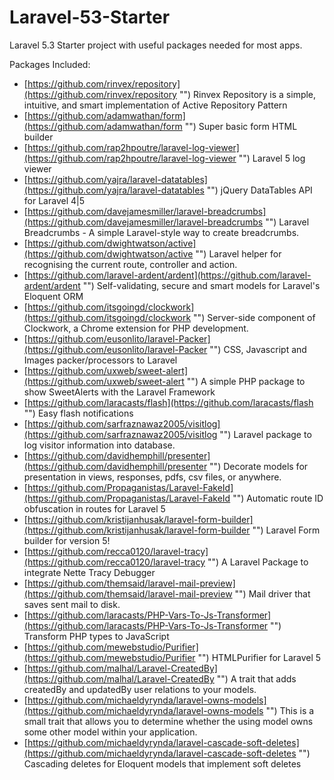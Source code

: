 # Laravel-53-Starter
Laravel 5.3 Starter project with useful packages needed for most apps.

Packages Included:

- [https://github.com/rinvex/repository](https://github.com/rinvex/repository "") Rinvex Repository is a simple, intuitive, and smart implementation of Active Repository Pattern
- [https://github.com/adamwathan/form](https://github.com/adamwathan/form "") Super basic form HTML builder
- [https://github.com/rap2hpoutre/laravel-log-viewer](https://github.com/rap2hpoutre/laravel-log-viewer "") Laravel 5 log viewer
- [https://github.com/yajra/laravel-datatables](https://github.com/yajra/laravel-datatables "") jQuery DataTables API for Laravel 4|5
- [https://github.com/davejamesmiller/laravel-breadcrumbs](https://github.com/davejamesmiller/laravel-breadcrumbs "") Laravel Breadcrumbs - A simple Laravel-style way to create breadcrumbs.
- [https://github.com/dwightwatson/active](https://github.com/dwightwatson/active "") Laravel helper for recognising the current route, controller and action.
- [https://github.com/laravel-ardent/ardent](https://github.com/laravel-ardent/ardent "") Self-validating, secure and smart models for Laravel's Eloquent ORM
- [https://github.com/itsgoingd/clockwork](https://github.com/itsgoingd/clockwork "") Server-side component of Clockwork, a Chrome extension for PHP development.
- [https://github.com/eusonlito/laravel-Packer](https://github.com/eusonlito/laravel-Packer "") CSS, Javascript and Images packer/processors to Laravel
- [https://github.com/uxweb/sweet-alert](https://github.com/uxweb/sweet-alert "") A simple PHP package to show SweetAlerts with the Laravel Framework
- [https://github.com/laracasts/flash](https://github.com/laracasts/flash "") Easy flash notifications
- [https://github.com/sarfraznawaz2005/visitlog](https://github.com/sarfraznawaz2005/visitlog "") Laravel package to log visitor information into database.
- [https://github.com/davidhemphill/presenter](https://github.com/davidhemphill/presenter "") Decorate models for presentation in views, responses, pdfs, csv files, or anywhere.
- [https://github.com/Propaganistas/Laravel-FakeId](https://github.com/Propaganistas/Laravel-FakeId "") Automatic route ID obfuscation in routes for Laravel 5
- [https://github.com/kristijanhusak/laravel-form-builder](https://github.com/kristijanhusak/laravel-form-builder "") Laravel Form builder for version 5!
- [https://github.com/recca0120/laravel-tracy](https://github.com/recca0120/laravel-tracy "") A Laravel Package to integrate Nette Tracy Debugger
- [https://github.com/themsaid/laravel-mail-preview](https://github.com/themsaid/laravel-mail-preview "") Mail driver that saves sent mail to disk.
- [https://github.com/laracasts/PHP-Vars-To-Js-Transformer](https://github.com/laracasts/PHP-Vars-To-Js-Transformer "") Transform PHP types to JavaScript
- [https://github.com/mewebstudio/Purifier](https://github.com/mewebstudio/Purifier "") HTMLPurifier for Laravel 5
- [https://github.com/malhal/Laravel-CreatedBy](https://github.com/malhal/Laravel-CreatedBy "") A trait that adds createdBy and updatedBy user relations to your models.
- [https://github.com/michaeldyrynda/laravel-owns-models](https://github.com/michaeldyrynda/laravel-owns-models "") This is a small trait that allows you to determine whether the using model owns some other model within your application.
- [https://github.com/michaeldyrynda/laravel-cascade-soft-deletes](https://github.com/michaeldyrynda/laravel-cascade-soft-deletes "") Cascading deletes for Eloquent models that implement soft deletes
